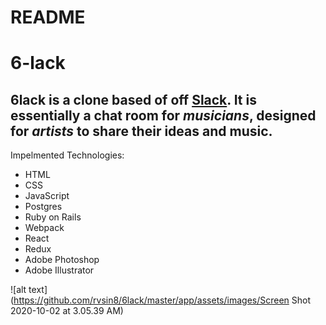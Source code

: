# README

# 6-lack

## 6lack is a clone based of off [Slack](https://slack.com/). It is essentially a chat room for *musicians*, designed for *artists* to share their ideas and music. 

Impelmented Technologies:
* HTML
* CSS
* JavaScript
* Postgres
* Ruby on Rails
* Webpack
* React
* Redux
* Adobe Photoshop
* Adobe Illustrator

![alt text](https://github.com/rvsin8/6lack/master/app/assets/images/Screen Shot 2020-10-02 at 3.05.39 AM)


